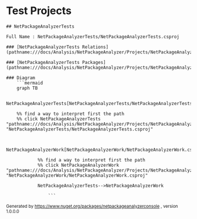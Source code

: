 # Test Projects 





    ## NetPackageAnalyzerTests

    Full Name : NetPackageAnalyzerTests/NetPackageAnalyzerTests.csproj

    ### [NetPackageAnalyzerTests Relations](pathname:///docs/Analysis/NetPackageAnalyzer/Projects/NetPackageAnalyzerTests/ProjectReferences)

    ### [NetPackageAnalyzerTests Packages](pathname:///docs/Analysis/NetPackageAnalyzer/Projects/NetPackageAnalyzerTests/Packages)

    ### Diagram
        ```mermaid
        graph TB

        NetPackageAnalyzerTests[NetPackageAnalyzerTests/NetPackageAnalyzerTests.csproj]

        %% find a way to interpret first the path
        %% click NetPackageAnalyzerTests "pathname:///docs/Analysis/NetPackageAnalyzer/Projects/NetPackageAnalyzerTests/ProjectReferences" "NetPackageAnalyzerTests/NetPackageAnalyzerTests.csproj"


                NetPackageAnalyzerWork[NetPackageAnalyzerWork/NetPackageAnalyzerWork.csproj]

                %% find a way to interpret first the path
                %% click NetPackageAnalyzerWork "pathname:///docs/Analysis/NetPackageAnalyzer/Projects/NetPackageAnalyzerWork/ProjectReferences" "NetPackageAnalyzerWork/NetPackageAnalyzerWork.csproj"

                NetPackageAnalyzerTests-->NetPackageAnalyzerWork

                    ```



<small>Generated  by https://www.nuget.org/packages/netpackageanalyzerconsole , version 1.0.0.0</small>